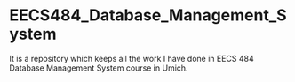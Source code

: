 # EECS484_Database_Management_System
It is a repository which keeps all the work I have done in EECS 484 Database Management System course in Umich. 
